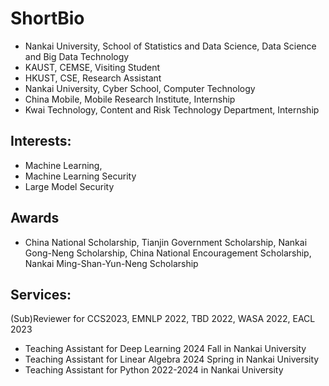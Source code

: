 # ShortBio
- Nankai University, School of Statistics and Data Science, Data Science and Big Data Technology
- KAUST, CEMSE, Visiting Student
- HKUST, CSE, Research Assistant
- Nankai University, Cyber School, Computer Technology
- China Mobile, Mobile Research Institute, Internship
- Kwai Technology, Content and Risk Technology Department, Internship

## Interests: 

- Machine Learning,
- Machine Learning Security
- Large Model Security

## Awards
- China National Scholarship, Tianjin Government Scholarship, Nankai Gong-Neng Scholarship, China National Encouragement Scholarship, Nankai Ming-Shan-Yun-Neng Scholarship

## Services:
(Sub)Reviewer for CCS2023, EMNLP 2022, TBD 2022, WASA 2022, EACL 2023

- Teaching Assistant for Deep Learning 2024 Fall in Nankai University
- Teaching Assistant for Linear Algebra 2024 Spring in Nankai University
- Teaching Assistant for Python 2022-2024 in Nankai University
